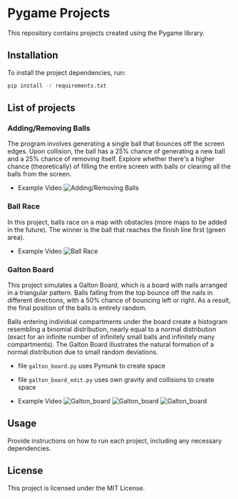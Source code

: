 # Pygame Projects

This repository contains projects created using the Pygame library. 

## Installation

To install the project dependencies, run:

```bash
pip install -r requirements.txt
```

## List of projects
### Adding/Removing Balls

The program involves generating a single ball that bounces off the screen edges. Upon collision, the ball has a 25% chance of generating a new ball and a 25% chance of removing itself. Explore whether there's a higher chance (theoretically) of filling the entire screen with balls or clearing all the balls from the screen.

- Example Video
![Adding/Removing Balls](/images/adding_removing_balls.gif)

### Ball Race

In this project, balls race on a map with obstacles (more maps to be added in the future). The winner is the ball that reaches the finish line first (green area).

- Example Video
![Ball Race](/images/ball_race_1.gif)

### Galton Board 
This project simulates a Galton Board, which is a board with nails arranged in a triangular pattern. Balls falling from the top bounce off the nails in different directions, with a 50% chance of bouncing left or right. As a result, the final position of the balls is entirely random.

Balls entering individual compartments under the board create a histogram resembling a binomial distribution, nearly equal to a normal distribution (exact for an infinite number of infinitely small balls and infinitely many compartments). The Galton Board illustrates the natural formation of a normal distribution due to small random deviations.
- file `galton_board.py` uses Pymunk to create space
- file `galton_board_edit.py` uses own gravity and collisions to create space

- Example Video
![Galton_board](/images/galton_board_pymunk_0.png)
![Galton_board](/images/galton_board_pymunk_1.png)
![Galton_board](/images/galton_board_pymunk.gif)

## Usage
Provide instructions on how to run each project, including any necessary dependencies.


## License

This project is licensed under the MIT License.

